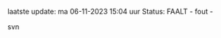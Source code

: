 laatste update: 
ma 06-11-2023 15:04   uur 
Status: FAALT - fout - 
<div class="service R">svn</div>